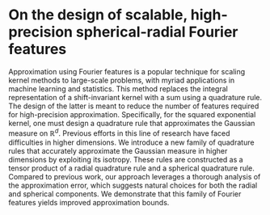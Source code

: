 # On the design of scalable, high-precision spherical-radial Fourier features


Approximation using Fourier features is a popular technique for scaling kernel methods to large-scale problems, with myriad applications in machine learning and statistics. 
This method replaces the integral representation of a shift-invariant kernel with a sum using a quadrature rule. 
The design of the latter is meant to reduce the number of features required for high-precision approximation. 
Specifically, for the squared exponential kernel, one must design a quadrature rule that approximates the Gaussian measure on $\mathbb{R}^d$. 
Previous efforts in this line of research have faced difficulties in higher dimensions. 
We introduce a new family of quadrature rules that accurately approximate the Gaussian measure in higher dimensions by exploiting its isotropy. 
These rules are constructed as a tensor product of a radial quadrature rule and a spherical quadrature rule. 
Compared to previous work, our approach leverages a thorough analysis of the approximation error, which suggests natural choices for both the radial and spherical components. 
We demonstrate that this family of Fourier features yields improved approximation bounds.
